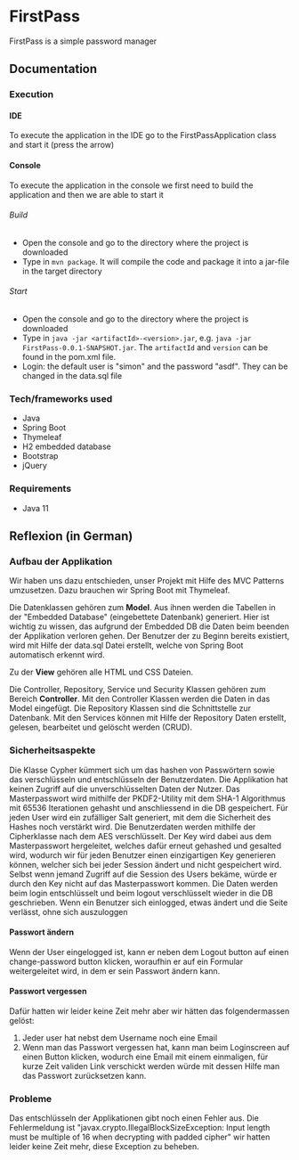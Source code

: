 # FirstPass
FirstPass is a simple password manager

## Documentation
### Execution
#### IDE
To execute the application in the IDE go to the FirstPassApplication class and start it (press the arrow)
#### Console
To execute the application in the console we first need to build the application and then we are able to start it
###### Build
* Open the console and go to the directory where the project is downloaded
* Type in `mvn package`. It will compile the code and package it into a jar-file in the target directory
###### Start
* Open the console and go to the directory where the project is downloaded
* Type in `java -jar <artifactId>-<version>.jar`, e.g. `java -jar FirstPass-0.0.1-SNAPSHOT.jar`. The `artifactId` and `version` can be found in the pom.xml file.
* Login: the default user is "simon" and the password "asdf". They can be changed in the data.sql file

### Tech/frameworks used
* Java
* Spring Boot
* Thymeleaf
* H2 embedded database
* Bootstrap
* jQuery

### Requirements
* Java 11

## Reflexion (in German)
### Aufbau der Applikation
Wir haben uns dazu entschieden, unser Projekt mit Hilfe des MVC Patterns umzusetzen. Dazu brauchen wir Spring Boot mit Thymeleaf.

Die Datenklassen gehören zum **Model**. Aus ihnen werden die Tabellen in der "Embedded Database" (eingebettete Datenbank) generiert.
Hier ist wichtig zu wissen, das aufgrund der Embedded DB die Daten beim beenden der Applikation verloren gehen. Der Benutzer
der zu Beginn bereits existiert, wird mit Hilfe der data.sql Datei erstellt, welche von Spring Boot automatisch erkennt wird.

Zu der **View** gehören alle HTML und CSS Dateien.

Die Controller, Repository, Service und Security Klassen gehören zum Bereich **Controller**. Mit den Controller Klassen
werden die Daten in das Model eingefügt. Die Repository Klassen sind die Schnittstelle zur Datenbank. Mit den Services können
mit Hilfe der Repository Daten erstellt, gelesen, bearbeitet und gelöscht werden (CRUD).

### Sicherheitsaspekte
Die Klasse Cypher kümmert sich um das hashen von Passwörtern sowie das verschlüsseln und entschlüsseln der Benutzerdaten.
Die Applikation hat keinen Zugriff auf die unverschlüsselten Daten der Nutzer. Das Masterpasswort wird mithilfe der PKDF2-Utility mit dem SHA-1 Algorithmus mit 65536 Iterationen gehasht und anschliessend in die DB gespeichert.
Für jeden User wird ein zufälliger Salt generiert, mit dem die Sicherheit des Hashes noch verstärkt wird. Die Benutzerdaten werden mithilfe der Cipherklasse nach dem AES verschlüsselt. Der Key wird dabei aus dem Masterpasswort hergeleitet, welches dafür erneut gehashed und gesalted wird, wodurch wir für jeden Benutzer einen einzigartigen Key generieren können, welcher sich bei jeder Session ändert und nicht gespeichert wird. Selbst wenn jemand Zugriff auf die Session des Users bekäme, würde er durch den Key nicht auf das Masterpasswort kommen.
Die Daten werden beim login entschlüsselt und beim logout verschlüsselt wieder in die DB geschrieben. Wenn ein Benutzer sich einlogged, etwas ändert und die Seite verlässt, ohne sich auszuloggen

#### Passwort ändern
Wenn der User eingelogged ist, kann er neben dem Logout button auf einen change-password button klicken, woraufhin er auf ein Formular weitergeleitet wird, in dem er sein Passwort ändern kann.

#### Passwort vergessen
Dafür hatten wir leider keine Zeit mehr aber wir hätten das folgendermassen gelöst:
1. Jeder user hat nebst dem Username noch eine Email
2. Wenn man das Passwort vergessen hat, kann man beim Loginscreen auf einen Button klicken, wodurch eine Email mit einem einmaligen, für kurze Zeit validen Link verschickt werden würde mit dessen Hilfe man das Passwort zurücksetzen kann.

### Probleme
Das entschlüsseln der Applikationen gibt noch einen Fehler aus. Die Fehlermeldung ist "javax.crypto.IllegalBlockSizeException: Input length must be multiple of 16 when decrypting with padded cipher" wir hatten leider keine Zeit mehr, diese Exception zu beheben.